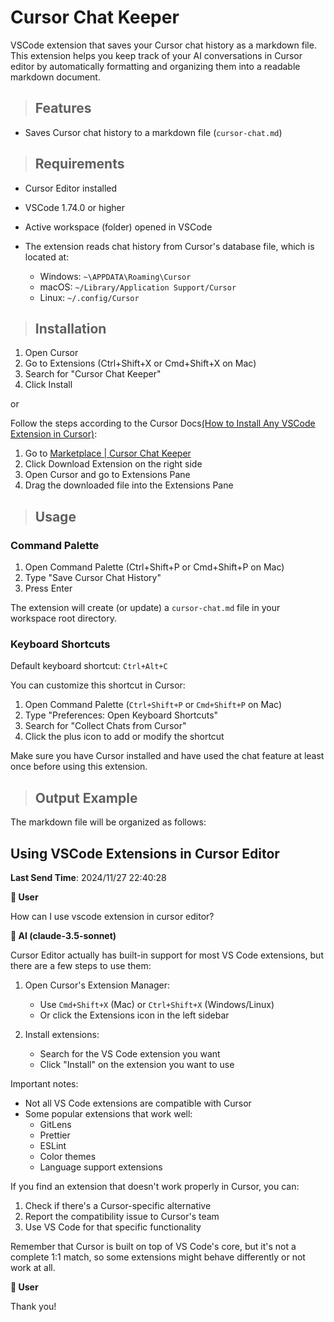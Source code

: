 # Cursor Chat Keeper

VSCode extension that saves your Cursor chat history as a markdown file. This extension helps you keep track of your AI conversations in Cursor editor by automatically formatting and organizing them into a readable markdown document.

> ## Features

- Saves Cursor chat history to a markdown file (`cursor-chat.md`)

> ## Requirements

- Cursor Editor installed
- VSCode 1.74.0 or higher
- Active workspace (folder) opened in VSCode
- The extension reads chat history from Cursor's database file, which is located at:

  - Windows: `~\APPDATA\Roaming\Cursor`
  - macOS: `~/Library/Application Support/Cursor`
  - Linux: `~/.config/Cursor`

> ## Installation

1. Open Cursor
2. Go to Extensions (Ctrl+Shift+X or Cmd+Shift+X on Mac)
3. Search for "Cursor Chat Keeper"
4. Click Install

or

Follow the steps according to the Cursor Docs[(How to Install Any VSCode Extension in Cursor)](https://www.cursor.com/how-to-install-extension):

1. Go to [Marketplace | Cursor Chat Keeper](https://marketplace.visualstudio.com/items?itemName=kennycha.cursor-chat-keeper)
2. Click Download Extension on the right side
3. Open Cursor and go to Extensions Pane
4. Drag the downloaded file into the Extensions Pane

> ## Usage

### Command Palette

1. Open Command Palette (Ctrl+Shift+P or Cmd+Shift+P on Mac)
2. Type "Save Cursor Chat History"
3. Press Enter

The extension will create (or update) a `cursor-chat.md` file in your workspace root directory.

### Keyboard Shortcuts

Default keyboard shortcut: `Ctrl+Alt+C`

You can customize this shortcut in Cursor:

1. Open Command Palette (`Ctrl+Shift+P` or `Cmd+Shift+P` on Mac)
2. Type "Preferences: Open Keyboard Shortcuts"
3. Search for "Collect Chats from Cursor"
4. Click the plus icon to add or modify the shortcut

Make sure you have Cursor installed and have used the chat feature at least once before using this extension.

> ## Output Example

The markdown file will be organized as follows:

<!-- Tab ID: 9b848242-5cea-4909-8f88-ea179886c41b -->

## Using VSCode Extensions in Cursor Editor

**Last Send Time**: 2024/11/27 22:40:28

<!-- Bubble ID: 050e847d-ac73-4923-acaf-25372483b851 -->

**👤 User**

How can I use vscode extension in cursor editor?

<!-- Bubble ID: c798588c-07a1-4216-be7b-82377d685033 -->

**🤖 AI (claude-3.5-sonnet)**

Cursor Editor actually has built-in support for most VS Code extensions, but there are a few steps to use them:

1. Open Cursor's Extension Manager:

   - Use `Cmd+Shift+X` (Mac) or `Ctrl+Shift+X` (Windows/Linux)
   - Or click the Extensions icon in the left sidebar

2. Install extensions:
   - Search for the VS Code extension you want
   - Click "Install" on the extension you want to use

Important notes:

- Not all VS Code extensions are compatible with Cursor
- Some popular extensions that work well:
  - GitLens
  - Prettier
  - ESLint
  - Color themes
  - Language support extensions

If you find an extension that doesn't work properly in Cursor, you can:

1. Check if there's a Cursor-specific alternative
2. Report the compatibility issue to Cursor's team
3. Use VS Code for that specific functionality

Remember that Cursor is built on top of VS Code's core, but it's not a complete 1:1 match, so some extensions might behave differently or not work at all.

<!-- Bubble ID: af975c09-910e-4642-9daf-0987ce086b3a -->

**👤 User**

Thank you!
